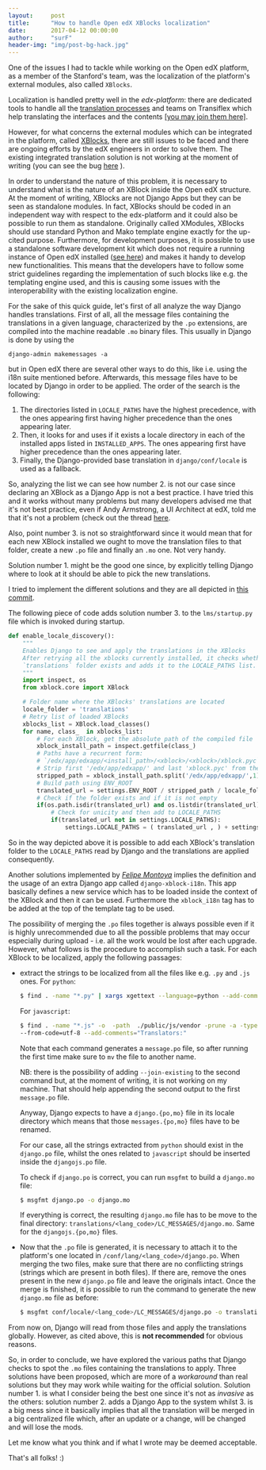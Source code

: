```yaml
---
layout:     post
title:      "How to handle Open edX XBlocks localization"
date:       2017-04-12 00:00:00
author:     "surF"
header-img: "img/post-bg-hack.jpg"
---
```


One of the issues I had to tackle while working on the Open edX platform, as
a member of the
Stanford's team, was the localization of the platform's external modules, also
called ``XBlocks``.  

Localization is handled pretty well in the *edx-platform*: there are dedicated
tools
to handle all the [translation
processes](https://github.com/edx/i18n-tools) and teams on Transiflex
which help
translating the interfaces and the contents [[you may join them
here]](https://www.transifex.com/open-edx/edx-platform/). 

However, for what concerns the external modules which can be integrated in the
platform, called [XBlocks](https://open.edx.org/xblocks), there are still
issues to be faced and there
are ongoing efforts by the edX engineers in order to solve them. 
The existing integrated translation solution is not working at the moment of writing
(you can see the bug [here](https://openedx.atlassian.net/browse/WL-230) ). 

In order to understand the nature of this problem, it is necessary to understand
what is the nature of an XBlock inside the Open edX structure. At the moment of
writing, XBlocks are not Django Apps but they can be seen as standalone
modules. 
In
fact, XBlocks should be coded in an independent way with respect to the
edx-platform and it could also be possible to run them as standalone. Originally
called XModules, XBlocks should use standard Python and Mako template engine
exactly for the up-cited purpose. 
Furthermore, for
development purposes, it is possible to use a standalone software development
kit which does not require a running instance of Open edX installed ([see
here](https://edx.readthedocs.io/projects/xblock-tutorial/en/latest/getting_started/setup_sdk.html))
and makes it handy to develop new functionalities.
This means that the developers have to follow some strict guidelines regarding
the implementation of such blocks like e.g. the templating engine used, and this
is causing some issues with the interoperability with the existing localization
engine. 

For the sake of this quick guide, let's first of all analyze the way Django handles
translations.
First of all, all the message files containing the translations in a given language,
characterized by the `.po` extensions, are compiled into the machine readable 
`.mo` binary files. 
This usually in Django is done by using the 
```
django-admin makemessages -a
```
but in Open edX there are several other ways to do this, like i.e. using the
i18n suite mentioned before. 
Afterwards, this message files have to be located by Django in order to be
applied.
The order of the search is the following:


1. The directories listed in `LOCALE_PATHS` have the highest precedence, with
   the ones appearing first having higher precedence than the ones appearing
   later.
2. Then, it looks for and uses if it exists a locale directory in each of the
   installed apps listed in `INSTALLED_APPS`. The ones appearing first have
   higher precedence than the ones appearing later.
3. Finally, the Django-provided base translation in `django/conf/locale` is used
   as a fallback.

So, analyzing the list we can see how number 2. is not our case since declaring
an XBlock as a Django App is not a best practice. I have tried this and it
works without many problems but many developers advised me that it's not best
practice, even if Andy Armstrong, a UI Architect at edX, told me that it's not
a problem (check out the thread
[here](https://groups.google.com/forum/#!topic/openedx-translation/cLR5tZI5oqQ).

Also, point number 3. is not so straightforward since it would mean that for
each new XBlock installed we ought to move the translation files to that
folder, create a new `.po` file and finally an `.mo` one. Not very handy.

Solution number 1. might be the good one since, by explicitly telling Django
where to look at it should be able to pick the new translations. 

I tried to implement the different solutions and they are all depicted in [this
commit](https://github.com/libremente/edx-platform/commit/22292d5e26207eeb772778990e2f28196581030f).

The following piece of code adds solution number 3. to the `lms/startup.py`
file which is invoked during startup. 

```python
def enable_locale_discovery():
    """ 
    Enables Django to see and apply the translations in the XBlocks
    After retrying all the xblocks currently installed, it checks whether a
    `translations` folder exists and adds it to the LOCALE_PATHS list. 
    """
    import inspect, os
    from xblock.core import XBlock

    # Folder name where the XBlocks' translations are located
    locale_folder = 'translations'
    # Retry list of loaded XBlocks
    xblocks_list = XBlock.load_classes()
    for name, class_  in xblocks_list:
        # For each XBlock, get the absolute path of the compiled file 
        xblock_install_path = inspect.getfile(class_)
        # Paths have a recurrent form:
        # `/edx/app/edxapp/<install_path>/<xblock>/<xblock>/xblock.pyc`
        # Strip first '/edx/app/edxapp/' and last 'xblock.pyc' from the path
        stripped_path = xblock_install_path.split('/edx/app/edxapp/',1)[1].rsplit('/',1)[0]
        # Build path using ENV_ROOT
        translated_url = settings.ENV_ROOT / stripped_path / locale_folder
        # Check if the folder exists and if it is not empty
        if(os.path.isdir(translated_url) and os.listdir(translated_url)):
            # Check for unicity and then add to LOCALE_PATHS
            if(translated_url not in settings.LOCALE_PATHS):
                settings.LOCALE_PATHS = ( translated_url , ) + settings.LOCALE_PATHS
```

So in the way depicted above it is possible to add each XBlock's translation
folder to the `LOCALE_PATHS` read by Django and the translations are applied
consequently.

Another solutions implemented by [*Felipe
Montoya*](https://github.com/felipemontoya) implies the definition and the
usage of an extra Django app called `django-xblock-i18n`. This app basically
defines a new service which has to be loaded inside the context of the XBlock
and then it can be used. Furthermore the `xblock_i18n` tag has to be added at
the top of the template tag to be used. 

The possibility of merging the `.po` files together is always possible even if
it is highly unrecommended due to all the possible problems that may occur
especially during upload - i.e. all the work would be lost after each upgrade.
However, what follows is the procedure to accomplish such a task.
For each XBlock to be localized, apply the following passages:

* extract the strings to be localized from all the files like e.g. `.py` and
  `.js` ones. For `python`:

  ```bash
  $ find . -name "*.py" | xargs xgettext --language=python --add-comments="Translators:"
  ```

  For `javascript`:
  
  ```bash
  $ find . -name "*.js" -o  -path  ./public/js/vendor -prune -a -type f | xargs xgettext --language=javascript
  --from-code=utf-8 --add-comments="Translators:"
  ```

  Note that each command generates a `message.po` file, so after running the
  first time make sure to `mv` the file to another name. 

  NB: there is the possibility of adding `--join-existing` to the second
  command but, at the moment of writing, it is not working on my machine.
  That should help appending the
  second output to the first `message.po` file. 

  Anyway, Django expects to have a `django.{po,mo}` file in its locale
  directory which means that those `messages.{po,mo}` files have to be renamed. 

  For our case, all the strings extracted from `python` should exist in the
  `django.po` file, whilst the ones related to `javascript` should be inserted
  inside the `djangojs.po` file.
  
  To check if `django.po` is correct, you can run `msgfmt` to build
  a `django.mo` file:
  ```bash
  $ msgfmt django.po -o django.mo 
  ```

  If everything is correct, the resulting `django.mo` file has to be move
  to the final directory:
  `translations/<lang_code>/LC_MESSAGES/django.mo`.
  Same for the `djangojs.{po,mo}` files.

* Now that the `.po` file is generated, it is necessary to attach it to the
  platform's one located in `/conf/lang/<lang_code>/django.po`. When merging
  the two files, make sure that there are no conflicting strings (strings which
  are present in both files). If there are, remove the ones present in the new
  `django.po` file and leave the originals intact. Once the merge is finished,
  it is possible to run the command to generate the new `django.mo` file as
  before:

  ```bash
  $ msgfmt conf/locale/<lang_code>/LC_MESSAGES/django.po -o translations/<lang_code>/LC_MESSAGES/django.mo 
  ```

From now on, Django will read from those files and apply the translations
globally. However, as cited above, this is **not recommended** for obvious
reasons. 

So, in order to conclude, we have explored the various paths that Django checks
to spot the `.mo` files containing the translations to apply.
Three solutions have been proposed, which are more of a *workaround* than real
solutions but they may work while waiting for the official solution. 
Solution number 1. is what I consider being the best one since it's not as
*invasive* as the others: solution number 2. adds a Django App to the system
whilst 3. is a big mess since it basically implies that all the translation
will be merged in a big centralized file which, after an update or a change,
will be changed and will lose the mods. 

Let me know what you think and if what I wrote may be deemed acceptable.

That's all folks! :)







